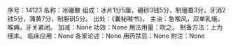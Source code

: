 序号：14123
名称：冰硼散
组成：冰片1分5厘，硼砂3钱5分，制僵蚕3分，牙消2钱5分，蒲黄7分，制胆矾5分。
出处：《囊秘喉书》。
主治：急喉风，双单乳蛾，喉痈，牙关紧闭。
加减：None
功效：None
用法用量：吹之。
制备方法：上为细末。
临床应用：None
各家论述：None
用药禁忌：None
附注：None
